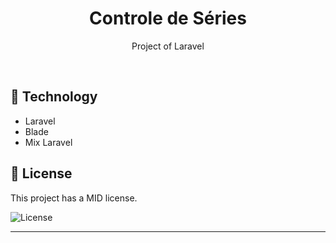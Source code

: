 <h1 align="center"> Controle de Séries </h1>

<p align="center">
Project of Laravel
</p>

<br>

## 🚀 Technology

- Laravel
- Blade
- Mix Laravel

## :memo: License

This project has a MID license.

<img alt="License" src="https://img.shields.io/static/v1?label=license&message=MIT&color=49AA26&labelColor=000000">


---